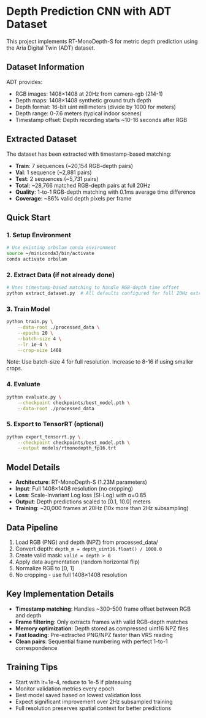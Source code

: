 # Depth Prediction CNN with ADT Dataset

This project implements RT-MonoDepth-S for metric depth prediction using the Aria Digital Twin (ADT) dataset.

## Dataset Information

ADT provides:
- RGB images: 1408×1408 at 20Hz from camera-rgb (214-1)
- Depth maps: 1408×1408 synthetic ground truth depth
- Depth format: 16-bit uint millimeters (divide by 1000 for meters)
- Depth range: 0-7.6 meters (typical indoor scenes)
- Timestamp offset: Depth recording starts ~10-16 seconds after RGB

## Extracted Dataset

The dataset has been extracted with timestamp-based matching:
- **Train**: 7 sequences (~20,154 RGB-depth pairs)
- **Val**: 1 sequence (~2,881 pairs)
- **Test**: 2 sequences (~5,731 pairs)
- **Total**: ~28,766 matched RGB-depth pairs at full 20Hz
- **Quality**: 1-to-1 RGB-depth matching with 0.1ms average time difference
- **Coverage**: ~86% valid depth pixels per frame

## Quick Start

### 1. Setup Environment
```bash
# Use existing orbslam conda environment
source ~/miniconda3/bin/activate
conda activate orbslam
```

### 2. Extract Data (if not already done)
```bash
# Uses timestamp-based matching to handle RGB-depth time offset
python extract_dataset.py  # All defaults configured for full 20Hz extraction
```

### 3. Train Model
```bash
python train.py \
    --data-root ./processed_data \
    --epochs 20 \
    --batch-size 4 \
    --lr 1e-4 \
    --crop-size 1408
```
Note: Use batch-size 4 for full resolution. Increase to 8-16 if using smaller crops.

### 4. Evaluate
```bash
python evaluate.py \
    --checkpoint checkpoints/best_model.pth \
    --data-root ./processed_data
```

### 5. Export to TensorRT (optional)
```bash
python export_tensorrt.py \
    --checkpoint checkpoints/best_model.pth \
    --output models/rtmonodepth_fp16.trt
```

## Model Details

- **Architecture**: RT-MonoDepth-S (1.23M parameters)
- **Input**: Full 1408×1408 resolution (no cropping)
- **Loss**: Scale-Invariant Log loss (SI-Log) with α=0.85
- **Output**: Depth predictions scaled to [0.1, 10.0] meters
- **Training**: ~20,000 frames at 20Hz (10x more than 2Hz subsampling)

## Data Pipeline

1. Load RGB (PNG) and depth (NPZ) from processed_data/
2. Convert depth: `depth_m = depth_uint16.float() / 1000.0`
3. Create valid mask: `valid = depth > 0`
4. Apply data augmentation (random horizontal flip)
5. Normalize RGB to [0, 1]
6. No cropping - use full 1408×1408 resolution

## Key Implementation Details

- **Timestamp matching**: Handles ~300-500 frame offset between RGB and depth
- **Frame filtering**: Only extracts frames with valid RGB-depth matches
- **Memory optimization**: Depth stored as compressed uint16 NPZ files
- **Fast loading**: Pre-extracted PNG/NPZ faster than VRS reading
- **Clean pairs**: Sequential frame numbering with perfect 1-to-1 correspondence

## Training Tips

- Start with lr=1e-4, reduce to 1e-5 if plateauing
- Monitor validation metrics every epoch
- Best model saved based on lowest validation loss
- Expect significant improvement over 2Hz subsampled training
- Full resolution preserves spatial context for better predictions